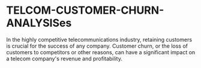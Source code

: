 # TELCOM-CUSTOMER-CHURN-ANALYSISes
In the highly competitive telecommunications industry, retaining customers is crucial for the success of any company. Customer churn, or the loss of customers to competitors or other reasons, can have a significant impact on a telecom company's revenue and profitability.
